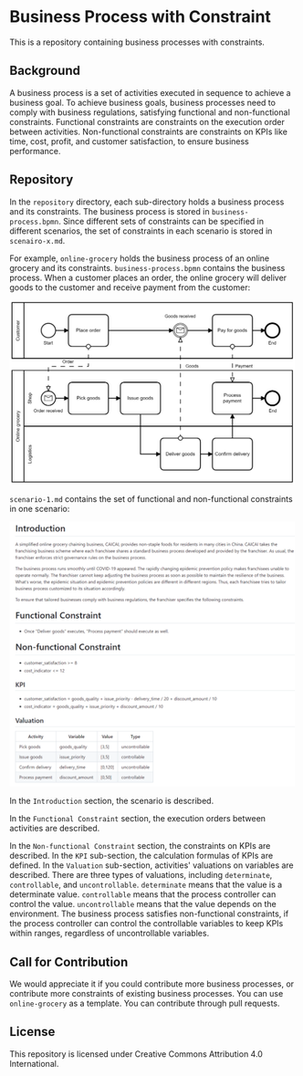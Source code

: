 # Business Process with Constraint

This is a repository containing business processes with constraints.

## Background

A business process is a set of activities executed in sequence to achieve a business goal. To achieve business goals, business processes need to comply with business regulations, satisfying functional and non-functional constraints. Functional constraints are constraints on the execution order between activities. Non-functional constraints are constraints on KPIs like time, cost, profit, and customer satisfaction, to ensure business performance.

## Repository

In the `repository` directory, each sub-directory holds a business process and its constraints. The business process is stored in `business-process.bpmn`. Since different sets of constraints can be specified in different scenarios, the set of constraints in each scenario is stored in `scenairo-x.md`.

For example, `online-grocery` holds the business process of an online grocery and its constraints. `business-process.bpmn` contains the business process. When a customer places an order, the online grocery will deliver goods to the customer and receive payment from the customer:

<img src="image/online-grocery-bpmn.png" width="500px">

`scenario-1.md` contains the set of functional and non-functional constraints in one scenario:

<img src="image/online-grocery-md.png" width="500px">

In the `Introduction` section, the scenario is described.

In the `Functional Constraint` section, the execution orders between activities are described.

In the `Non-functional Constraint` section, the constraints on KPIs are described. In the `KPI` sub-section, the calculation formulas of KPIs are defined. In the `Valuation` sub-section, activities' valuations on variables are described. There are three types of valuations, including `determinate`, `controllable`, and `uncontrollable`. `determinate` means that the value is a determinate value. `controllable` means that the process controller can control the value. `uncontrollable` means that the value depends on the environment. The business process satisfies non-functional constraints, if the process controller can control the controllable variables to keep KPIs within ranges, regardless of uncontrollable variables.

## Call for Contribution

We would appreciate it if you could contribute more business processes, or contribute more constraints of existing business processes. You can use `online-grocery` as a template. You can contribute through pull requests.

## License

This repository is licensed under Creative Commons Attribution 4.0 International.
